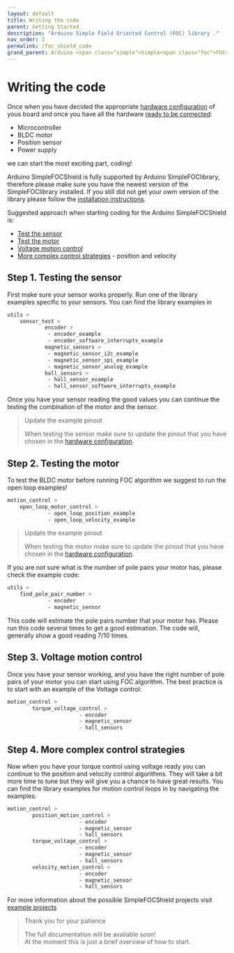 ```yaml
---
layout: default
title: Writing the code
parent: Getting Started
description: "Arduino Simple Field Oriented Control (FOC) library ."
nav_order: 3
permalink: /foc_shield_code
grand_parent: Arduino <span class="simple">Simple<span class="foc">FOC</span>Shield</span>
---
```


# Writing the code
Once when you have decided the appropriate [hardware configuration](pads_soldering) of yous board and once you have all the hardware [ready to be connected](foc_shield_connect_hardware): 
- Microcontroller
- BLDC motor
- Position sensor
- Power supply

we can start the most exciting part, coding!

Arduino <span class="simple">Simple<span class="foc">FOC</span>Shield</span> is fully supported by Arduino <span class="simple">Simple<span class="foc">FOC</span>library</span>, therefore please make sure you have the newest version of the  <span class="simple">Simple<span class="foc">FOC</span>library</span> installed. If you still did not get your owm version of the library please follow the [installation instructions](installation). 

Suggested approach when starting coding for the Arduino <span class="simple">Simple<span class="foc">FOC</span>Shield</span> is:

- [Test the sensor](#step-1-testing-the-sensor)
- [Test the motor](#step-2-testing-the-motor)
- [Voltage motion control](#step-3-voltage-motion-control)
- [More complex control strategies](#step-4-more-complex-control-strategies) - position and velocity

## Step 1. Testing the sensor
First make sure your sensor works properly. Run one of the library examples specific to your sensors. You can find the library examples in 
```sh
utils >
    sensor_test >
            encoder >
             - encoder_example
             - encoder_software_interrupts_example
            magnetic_sensors >
             - magnetic_sensor_i2c_example
             - magnetic_sensor_spi_example
             - magnetic_sensor_analog_example
            hall_sensors >
             - hall_sensor_example
             - hall_sensor_software_interrupts_example
```
Once you have your sensor reading the good values you can continue the testing the combination of the motor and the sensor.

<blockquote class="warning"> <p class="heading">Update the example pinout</p> 
When testing the sensor make sure to update the pinout that you have chosen in the <a href="pads_soldering">hardware configuration</a>.</blockquote>

## Step 2. Testing the motor
To test the BLDC motor before running FOC algorithm we suggest to run the open loop examples!
```sh
motion_control >
    open_loop_motor_control >
             - open_loop_position_example
             - open_loop_velocity_example
```
<blockquote class="warning"> <p class="heading">Update the example pinout</p> 
When testing the motor make sure to update the pinout that you have chosen in the <a href="pads_soldering">hardware configuration</a>.</blockquote>

If you are not sure what is the number of pole pairs your motor has, please check the example code:
```sh
utils >
    find_pole_pair_number >
             - encoder
             - magnetic_sensor
```
This code will estimate the pole pairs number that your motor has. Please run this code several times to get a good estimation. The code will, generally show a good reading 7/10 times.


## Step 3. Voltage motion control 
Once you have your sensor working, and you have the right number of pole pairs of your motor you can start using FOC algorithm. The best practice is to start with an example of the Voltage control:
```sh
motion_control > 
        torque_voltage_control > 
                       - encoder
                       - magnetic_sensor
                       - hall_sensors
```

## Step 4. More complex control strategies
Now when you have your torque control using voltage ready you can continue to the position and velocity control algorithms. They will take a bit more time to tune but they will give you a chance to have great results. You can find the library examples for motion control loops in by navigating the examples:

```sh
motion_control > 
        position_motion_control > 
                       - encoder
                       - magnetic_sensor
                       - hall_sensors
        torque_voltage_control > 
                       - encoder
                       - magnetic_sensor
                       - hall_sensors
        velocity_motion_control > 
                       - encoder
                       - magnetic_sensor
                       - hall_sensors
```
For more information about the possible <span class="simple">Simple<span class="foc">FOC</span>Shield</span> projects visit [example projects](examples)

<blockquote class="info"> <p class="heading">Thank you for your patience </p> The full documentation will be available soon! <br>
At the moment this is just a brief overview of how to start. </blockquote>